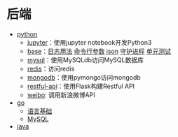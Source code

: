 # 后端

- [python](python/)
  - [jupyter](jupyter)：使用jupyter notebook开发Python3
  - [base](base)：[日志用法](base/log.py) [命令行参数](base/cmdline.py) [json](base/json-sample.py) [守护进程](base/daemon.py) [单元测试](base/base_test.py)
  - [mysql](mysql)：使用MySQLdb访问MySQL数据库
  - [redis](redis)：访问redis
  - [mongodb](mongodb)：使用pymongo访问mongodb
  - [restful-api](restful-api)：使用Flask构建Restful API
  - [weibo](weibo): 调用新浪微博API
- [go](golang/)
  - [语言基础](golang/base)
  - [MySQL](golang/db/mysql.go)
- [java](java)